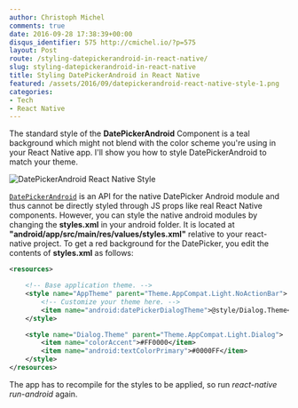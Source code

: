 ```yaml
---
author: Christoph Michel
comments: true
date: 2016-09-28 17:38:39+00:00
disqus_identifier: 575 http://cmichel.io/?p=575
layout: Post
route: /styling-datepickerandroid-in-react-native/
slug: styling-datepickerandroid-in-react-native
title: Styling DatePickerAndroid in React Native
featured: /assets/2016/09/datepickerandroid-react-native-style-1.png
categories:
- Tech
- React Native
---
```

The standard style of the **DatePickerAndroid** Component is a teal background which might not blend with the color scheme you're using in your React Native app. I'll show you how to style DatePickerAndroid to match your theme.

![DatePickerAndroid React Native Style](http://cmichel.io/assets/2016/09/datepickerandroid-react-native-style-1.png)

[`DatePickerAndroid`](https://facebook.github.io/react-native/docs/datepickerandroid.html) is an API for the native DatePicker Android module and thus cannot be directly styled through JS props like real React Native components. However, you can style the native android modules by changing the **styles.xml** in your android folder. It is located at **"android/app/src/main/res/values/styles.xml"** relative to your react-native project. To get a red background for the DatePicker, you edit the contents of **styles.xml** as follows:

```XML
<resources>

    <!-- Base application theme. -->
    <style name="AppTheme" parent="Theme.AppCompat.Light.NoActionBar">
        <!-- Customize your theme here. -->
        <item name="android:datePickerDialogTheme">@style/Dialog.Theme</item>
    </style>

	<style name="Dialog.Theme" parent="Theme.AppCompat.Light.Dialog">
	    <item name="colorAccent">#FF0000</item>
	    <item name="android:textColorPrimary">#0000FF</item>
 	</style>
</resources>
```

The app has to recompile for the styles to be applied, so run _react-native run-android_ again.
